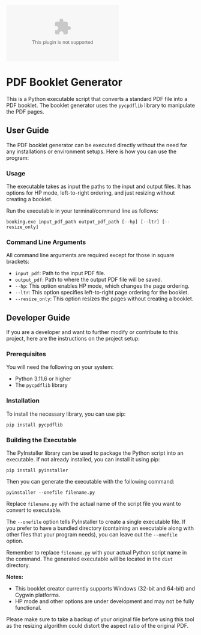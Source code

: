 ![GitHub Downloads (latest release)](https://img.shields.io/github/downloads/jacobshilitz/python-pdf-booklet/latest/booklet.exe)


# PDF Booklet Generator

This is a Python executable script that converts a standard PDF file into a PDF booklet. The booklet generator uses the `pycpdflib` library to manipulate the PDF pages.

## User Guide

The PDF booklet generator can be executed directly without the need for any installations or environment setups. Here is how you can use the program:

### Usage

The executable takes as input the paths to the input and output files. It has options for HP mode, left-to-right ordering, and just resizing without creating a booklet.

Run the executable in your terminal/command line as follows:

```shell
booking.exe input_pdf_path output_pdf_path [--hp] [--ltr] [--resize_only]
```

### Command Line Arguments

All command line arguments are required except for those in square brackets:

- `input_pdf`: Path to the input PDF file.
- `output_pdf`: Path to where the output PDF file will be saved.
- `--hp`: This option enables HP mode, which changes the page ordering.
- `--ltr`: This option specifies left-to-right page ordering for the booklet.
- `--resize_only`: This option resizes the pages without creating a booklet.

## Developer Guide

If you are a developer and want to further modify or contribute to this project, here are the instructions on the project setup:

### Prerequisites

You will need the following on your system:

- Python 3.11.6 or higher
- The `pycpdflib` library

### Installation

To install the necessary library, you can use pip:

```shell
pip install pycpdflib
```

### Building the Executable

The PyInstaller library can be used to package the Python script into an executable. If not already installed, you can install it using pip:

```shell
pip install pyinstaller
```

Then you can generate the executable with the following command:

```shell
pyinstaller --onefile filename.py
```

Replace `filename.py` with the actual name of the script file you want to convert to executable.

The `--onefile` option tells PyInstaller to create a single executable file. If you prefer to have a bundled directory (containing an executable along with other files that your program needs), you can leave out the `--onefile` option.

Remember to replace `filename.py` with your actual Python script name in the command. The generated executable will be located in the `dist` directory.

**Notes:**

- This booklet creator currently supports Windows (32-bit and 64-bit) and Cygwin platforms.
- HP mode and other options are under development and may not be fully functional.

Please make sure to take a backup of your original file before using this tool as the resizing algorithm could distort the aspect ratio of the original PDF.